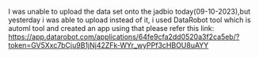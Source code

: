 I was unable to upload the data set onto the jadbio today(09-10-2023),but yesterday i was able to upload instead of it, i used DataRobot tool which is automl tool and created an app using that please refer this link: https://app.datarobot.com/applications/64fe9cfa2dd0520a3f2ca5eb/?token=GV5Xxc7bCju9B1jNj42ZFk-WYr_wyPPf3cHBOU8uAYY
